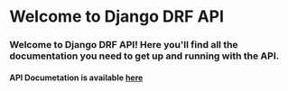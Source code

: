 # Welcome to Django DRF API
### Welcome to Django DRF API! Here you'll find all the documentation you need to get up and running with the API.

#### API Documetation is available [here](https://sam-sk.gitbook.io/api-docs/)